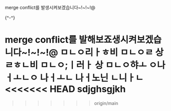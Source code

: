 merge conflict를 발생시켜보겠습니다~!~!~!@

{^-^}

merge conflict를 발해보죠생시켜보겠습니다~!~!~!@
ㅁㄴㅇ리ㅏㅎ비
ㅁㄴㅇㄹ
상ㄹㅎㄴ비
ㅁㄴㅇ;ㅣ러ㅏ
상
ㅁㄴㅇ햐ㅗ
ㅇ나ㅓㅗㄴㅇ
나ㅓㅗㄴ
나ㅓ노닌
ㄴ니ㅏㄴ
<<<<<<< HEAD
sdjghsgjkh
=======
>>>>>>> origin/main

